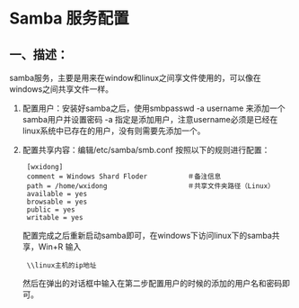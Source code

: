 # Samba 服务配置

## 一、描述：

samba服务，主要是用来在window和linux之间享文件使用的，可以像在windows之间共享文件一样。

1. 配置用户：安装好samba之后，使用smbpasswd -a username 来添加一个samba用户并设置密码 -a 指定是添加用户，注意username必须是已经在linux系统中已存在的用户，没有则需要先添加一个。

2. 配置共享内容：编辑/etc/samba/smb.conf 按照以下的规则进行配置：
                   
		[wxidong]                        
		comment = Windows Shard Floder          ＃备注信息
		path = /home/wxidong                    ＃共享文件夹路径（Linux）
		available = yes
		browsable = yes                                 
		public = yes
		writable = yes						
		
	配置完成之后重新启动samba即可，在windows下访问linux下的samba共享，Win+R 输入 
	
		\\linux主机的ip地址
		
	然后在弹出的对话框中输入在第二步配置用户的时候的添加的用户名和密码即可。

